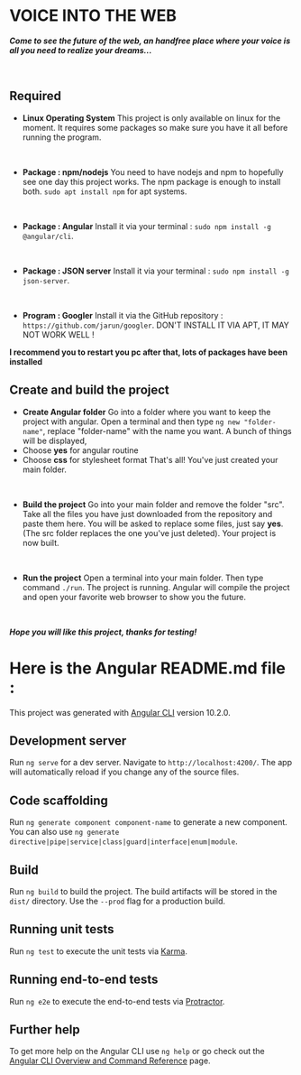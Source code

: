 # **VOICE INTO THE WEB**

***Come to see the future of the web, an handfree place where your voice is all you need to realize your dreams...*** 



&nbsp;

## Required

 - **Linux Operating System**
 This project is only available on linux for the moment.
 It requires some packages so make sure you have it all before running the program.

 &nbsp;
 - **Package : npm/nodejs**
 You need to have nodejs and npm to hopefully see one day this project works.
 The npm package is enough to install both.
 `sudo apt install npm` for apt systems.

 &nbsp;
 - **Package : Angular**
 Install it via your terminal : `sudo npm install -g @angular/cli`.

 &nbsp;
 - **Package : JSON server**
 Install it via your terminal : `sudo npm install -g json-server`.

 &nbsp;
 - **Program : Googler**
 Install it via the GitHub repository : `https://github.com/jarun/googler`.
 DON'T INSTALL IT VIA APT, IT MAY NOT WORK WELL !

**I recommend you to restart you pc after that, lots of packages have been installed**
&nbsp;


## Create and build the project

 - **Create Angular folder**
 Go into a folder where you want to keep the project with angular.
 Open a terminal and then type `ng new "folder-name"`, replace "folder-name" with the name you want.
 A bunch of things will be displayed,
 - Choose **yes** for angular routine
 - Choose **css** for stylesheet format
 That's all! You've just created your main folder.

  &nbsp;
 - **Build the project**
 Go into your main folder and remove the folder "src".
 Take all the files you have just downloaded from the repository and paste them here.
 You will be asked to replace some files, just say **yes**.
 (The src folder replaces the one you've just deleted).
 Your project is now built.

  &nbsp;
 - **Run the project**
 Open a terminal into your main folder.
 Then type command `./run`.
 The project is running.
 Angular will compile the project and open your favorite web browser to show you the future.
 &nbsp;

 &nbsp;
 
 ***Hope you will like this project, thanks for testing!***






# Here is the Angular README.md file :

This project was generated with [Angular CLI](https://github.com/angular/angular-cli) version 10.2.0.

## Development server

Run `ng serve` for a dev server. Navigate to `http://localhost:4200/`. The app will automatically reload if you change any of the source files.

## Code scaffolding

Run `ng generate component component-name` to generate a new component. You can also use `ng generate directive|pipe|service|class|guard|interface|enum|module`.

## Build

Run `ng build` to build the project. The build artifacts will be stored in the `dist/` directory. Use the `--prod` flag for a production build.

## Running unit tests

Run `ng test` to execute the unit tests via [Karma](https://karma-runner.github.io).

## Running end-to-end tests

Run `ng e2e` to execute the end-to-end tests via [Protractor](http://www.protractortest.org/).

## Further help

To get more help on the Angular CLI use `ng help` or go check out the [Angular CLI Overview and Command Reference](https://angular.io/cli) page.
